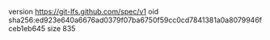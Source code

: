 version https://git-lfs.github.com/spec/v1
oid sha256:ed923e640a6676ad0379f07ba6750f59cc0cd7841381a0a8079946fceb1eb645
size 835
